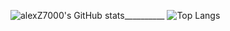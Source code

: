 ![alexZ7000's GitHub stats](https://github-readme-stats.vercel.app/api?username=alexZ7000&show_icons=true&theme=radical)__________
![Top Langs](https://github-readme-stats.vercel.app/api/top-langs/?username=alexZ7000&show_icons=true&theme=radical&size_weight=0.5&count_weight=0.5)



